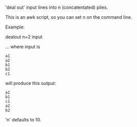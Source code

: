 'deal out' input lines into n (concatentated) piles.

This is an awk script, so you can set n on the command line.

Example:

dealout n=2 input

  ... where input is

    a1
    a2
    b1
    b2
    c1

will produce this output:

    a1
    b1
    c1
    a2
    b2

'n' defaults to 10.
